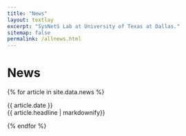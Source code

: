 ```yaml
---
title: "News"
layout: textlay
excerpt: "SysNetS Lab at University of Texas at Dallas."
sitemap: false
permalink: /allnews.html
---
```


# News

{% for article in site.data.news %}
<p>{{ article.date }} <br> {{ article.headline | markdownify}}</p>
{% endfor %}
